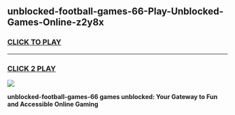 
## unblocked-football-games-66-Play-Unblocked-Games-Online-z2y8x
<h3>
<a href="https://premium76.site?title=unblocked-football-games-66&ref=24A">CLICK TO PLAY</a></h3>
<hr>

<h3>
<a href="https://premium76.site?title=unblocked-football-games-66&ref=24A">CLICK 2 PLAY</a>
  
</h3>

<a href="https://premium76.site?title=unblocked-football-games-66&ref=24A"><img src="https://clearcache.store/games.png"></a>


**unblocked-football-games-66 games unblocked: Your Gateway to Fun and Accessible Online Gaming**
